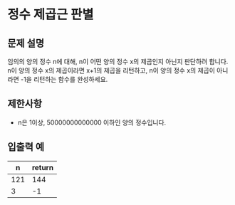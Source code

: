 # 정수 제곱근 판별

## 문제 설명

임의의 양의 정수 n에 대해, n이 어떤 양의 정수 x의 제곱인지 아닌지 판단하려 합니다.  
n이 양의 정수 x의 제곱이라면 x+1의 제곱을 리턴하고, n이 양의 정수 x의 제곱이 아니라면 -1을 리턴하는 함수를 완성하세요.  


## 제한사항

- n은 1이상, 50000000000000 이하인 양의 정수입니다.


## 입출력 예

| n   | return |
|-----|--------|
| 121 | 144    |
| 3   | -1     |
